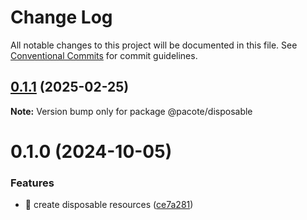 # Change Log

All notable changes to this project will be documented in this file.
See [Conventional Commits](https://conventionalcommits.org) for commit guidelines.

## [0.1.1](https://github.com/PacoteJS/pacote/compare/@pacote/disposable@0.1.0...@pacote/disposable@0.1.1) (2025-02-25)

**Note:** Version bump only for package @pacote/disposable

# 0.1.0 (2024-10-05)

### Features

- 🎸 create disposable resources ([ce7a281](https://github.com/PacoteJS/pacote/commit/ce7a2816386930aa0c71ef6e907832a5357d92ba))
